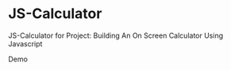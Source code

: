 # JS-Calculator
JS-Calculator for Project: Building An On Screen Calculator Using Javascript

Demo <script async src="//jsfiddle.net/Alvin4292/e0ufdz1u/embed/"></script>
